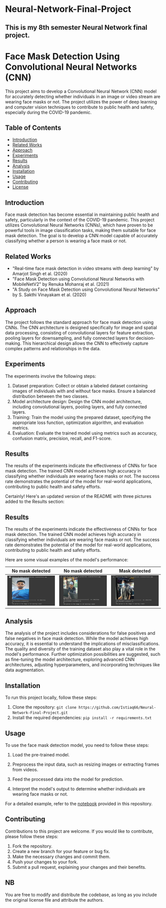 # Neural-Network-Final-Project
## This is my 8th semester Neural Network final project.


# Face Mask Detection Using Convolutional Neural Networks (CNN)

This project aims to develop a Convolutional Neural Network (CNN) model for accurately detecting whether individuals in an image or video stream are wearing face masks or not. The project utilizes the power of deep learning and computer vision techniques to contribute to public health and safety, especially during the COVID-19 pandemic.

## Table of Contents
- [Introduction](#introduction)
- [Related Works](#related-works)
- [Approach](#approach)
- [Experiments](#experiments)
- [Results](#results)
- [Analysis](#analysis)
- [Installation](#installation)
- [Usage](#usage)
- [Contributing](#contributing)
- [License](#NB)

## Introduction
Face mask detection has become essential in maintaining public health and safety, particularly in the context of the COVID-19 pandemic. This project utilizes Convolutional Neural Networks (CNNs), which have proven to be powerful tools in image classification tasks, making them suitable for face mask detection. The goal is to develop a CNN model capable of accurately classifying whether a person is wearing a face mask or not.

## Related Works
- "Real-time face mask detection in video streams with deep learning" by Amarjot Singh et al. (2020)
- "Face Mask Detection using Convolutional Neural Networks with MobileNetV2" by Renuka Mohanraj et al. (2021)
- "A Study on Face Mask Detection using Convolutional Neural Networks" by S. Sakthi Vinayakam et al. (2020)

## Approach
The project follows the standard approach for face mask detection using CNNs. The CNN architecture is designed specifically for image and spatial data processing, consisting of convolutional layers for feature extraction, pooling layers for downsampling, and fully connected layers for decision-making. This hierarchical design allows the CNN to effectively capture complex patterns and relationships in the data.

## Experiments
The experiments involve the following steps:
1. Dataset preparation: Collect or obtain a labeled dataset containing images of individuals with and without face masks. Ensure a balanced distribution between the two classes.
2. Model architecture design: Design the CNN model architecture, including convolutional layers, pooling layers, and fully connected layers.
3. Training: Train the model using the prepared dataset, specifying the appropriate loss function, optimization algorithm, and evaluation metrics.
4. Evaluation: Evaluate the trained model using metrics such as accuracy, confusion matrix, precision, recall, and F1-score.

## Results
The results of the experiments indicate the effectiveness of CNNs for face mask detection. The trained CNN model achieves high accuracy in classifying whether individuals are wearing face masks or not. The success rate demonstrates the potential of the model for real-world applications, contributing to public health and safety efforts.


Certainly! Here's an updated version of the README with three pictures added to the Results section:

## Results
The results of the experiments indicate the effectiveness of CNNs for face mask detection. The trained CNN model achieves high accuracy in classifying whether individuals are wearing face masks or not. The success rate demonstrates the potential of the model for real-world applications, contributing to public health and safety efforts.

Here are some visual examples of the model's performance:

|No mask detected|No mask detected|Mask detected|
|:-:|:-:|:-:|
![No mask detected](https://github.com/Istiaq66/Neural-Network-Final-Project/blob/master/test1.jpeg) | ![No mask detected](https://github.com/Istiaq66/Neural-Network-Final-Project/blob/master/test2.jpeg) | ![Mask detected](https://github.com/Istiaq66/Neural-Network-Final-Project/blob/master/test3.jpeg)


## Analysis
The analysis of the project includes considerations for false positives and false negatives in face mask detection. While the model achieves high accuracy, it is essential to understand the implications of misclassifications. The quality and diversity of the training dataset also play a vital role in the model's performance. Further optimization possibilities are suggested, such as fine-tuning the model architecture, exploring advanced CNN architectures, adjusting hyperparameters, and incorporating techniques like data augmentation.

## Installation
To run this project locally, follow these steps:
1. Clone the repository: `git clone https://github.com/Istiaq66/Neural-Network-Final-Project.git`
2. Install the required dependencies: `pip install -r requirements.txt`

## Usage
To use the face mask detection model, you need to follow these steps:
1. Load the pre-trained model.


2. Preprocess the input data, such as resizing images or extracting frames from videos.
3. Feed the processed data into the model for prediction.
4. Interpret the model's output to determine whether individuals are wearing face masks or not.

For a detailed example, refer to the [notebook](https://colab.research.google.com/drive/1YUJYDlZeEyMf_f2Ts5P9QIk_Dbp-Iftj#scrollTo=0EtGjlM3jf20) provided in this repository.

## Contributing
Contributions to this project are welcome. If you would like to contribute, please follow these steps:
1. Fork the repository.
2. Create a new branch for your feature or bug fix.
3. Make the necessary changes and commit them.
4. Push your changes to your fork.
5. Submit a pull request, explaining your changes and their benefits.

## NB
You are free to modify and distribute the codebase, as long as you include the original license file and attribute the authors.
